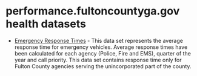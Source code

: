 # performance.fultoncountyga.gov health datasets
* [Emergency Response Times](https://performance.fultoncountyga.gov/d/rabk-nf3y) - This data set represents the average response time for emergency vehicles.  Average response times have been calculated for each agency (Police, Fire and EMS), quarter of the year and call priority.  This data set contains response time only for Fulton County agencies serving the unincorporated part of the county.